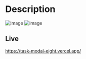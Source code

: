 # Description
![image](https://user-images.githubusercontent.com/100082191/221351149-ec8c6fe9-ee54-4513-970b-8f991e0f28c2.png)
![image](https://user-images.githubusercontent.com/100082191/221351156-b69e841e-5dc0-42a0-a7c7-e84c5253d8ff.png)
## Live
https://task-modal-eight.vercel.app/
